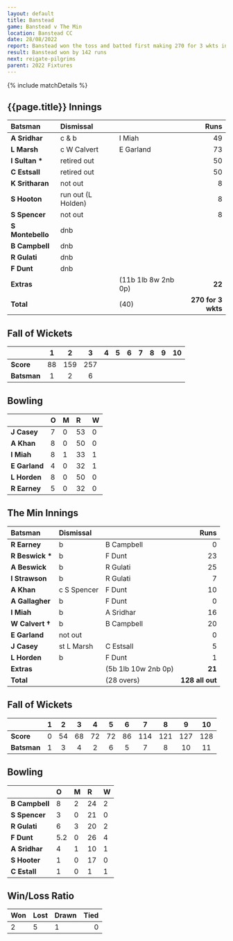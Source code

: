 ```yaml
---
layout: default
title: Banstead
game: Banstead v The Min
location: Banstead CC
date: 28/08/2022
report: Banstead won the toss and batted first making 270 for 3 wkts in 40 overs. The Min replied with 128 all out in 28.2 overs
result: Banstead won by 142 runs
next: reigate-pilgrims
parent: 2022 Fixtures
---
```


{% include matchDetails %}

## {{page.title}} Innings

| Batsman | Dismissal | | Runs |
|:---|:---|---|---:|
| **A Sridhar** | c & b | I Miah | 49 |
| **L Marsh** | c W Calvert | E Garland | 73 |
| **I Sultan &#42;** | retired out |  | 50 |
| **C Estsall** | retired out |  | 50 |
| **K Sritharan** | not out  |  | 8 |
| **S Hooton** | run out (L Holden) |  | 8 |
| **S Spencer** | not out |  | 8 |
| **S Montebello** | dnb |  |  |
| **B Campbell** | dnb |  |  |
| **R Gulati** | dnb |  |  |
| **F Dunt** | dnb | |  |
| **Extras** | | (11b 1lb 8w 2nb 0p) | **22** |
| **Total** | | (40) | **270 for 3 wkts** |

## Fall of Wickets

| | 1 | 2 | 3 | 4 | 5 | 6 | 7 | 8 | 9 | 10 |
|---|:---:|:---:|:---:|:---:|:---:|:---:|:---:|:---:|:---:|:---:|
| **Score** | 88 | 159 | 257 |  |  |  |  |  |  |  |
| **Batsman** | 1 | 2 | 6 |  |  |  |  |  |  |  | 

## Bowling

| | O | M | R | W |
|---|:---|:---|:---|:---|
| **J Casey** | 7 | 0 | 53 | 0 |
| **A Khan** | 8 | 0 | 50 | 0 |
| **I Miah** | 8 | 1 | 33 | 1 |
| **E Garland** | 4 | 0 | 32 | 1 |
| **L Horden** | 8 | 0 | 50 | 0 |
| **R Earney** | 5 | 0 | 32 | 0 |

## The Min Innings

| Batsman | Dismissal | | Runs |
|:---|:---|---|---:|
| **R Earney** | b | B Campbell | 0 |
| **R Beswick &#42;** | b | F Dunt | 23 |
| **A Beswick** | b | R Gulati | 25 |
| **I Strawson** | b | R Gulati | 7 |
| **A Khan** | c S Spencer | F Dunt | 10 |
| **A Gallagher** | b | F Dunt | 0 |
| **I Miah** | b | A Sridhar | 16 |
| **W Calvert &#8224;** | b | B Campbell | 20 |
| **E Garland** | not out |  | 0 |
| **J Casey** | st L Marsh | C Estsall | 5 |
| **L Horden** | b | F Dunt | 1 |
| **Extras** | | (5b 1lb 10w 2nb 0p) | **21** |
| **Total** | | (28 overs) | **128 all out** |

## Fall of Wickets

| | 1 | 2 | 3 | 4 | 5 | 6 | 7 | 8 | 9 | 10 |
|---|:---:|:---:|:---:|:---:|:---:|:---:|:---:|:---:|:---:|:---:|
| **Score** | 0 | 54 | 68 | 72 | 72 | 86 | 114 | 121 | 127 | 128 |
| **Batsman** | 1 | 3 | 4 | 2 | 6 | 5 | 7 | 8 | 10 | 11 | 

## Bowling

| | O | M | R | W |
|---|:---|:---|:---|:---|
| **B Campbell** | 8 | 2 | 24 | 2 |
| **S Spencer** | 3 | 0 | 21 | 0 |
| **R Gulati** | 6 | 3 | 20 | 2 |
| **F Dunt** | 5.2 | 0 | 26 | 4 |
| **A Sridhar** | 4 | 1 | 10 | 1 |
| **S Hooter** | 1 | 0 | 17 | 0 |
| **C Estall** | 1 | 0 | 1 | 1 |

## Win/Loss Ratio

| Won | Lost | Drawn | Tied |
|:---|:---|:---|---:|
| 2 | 5 | 1 | 0 |